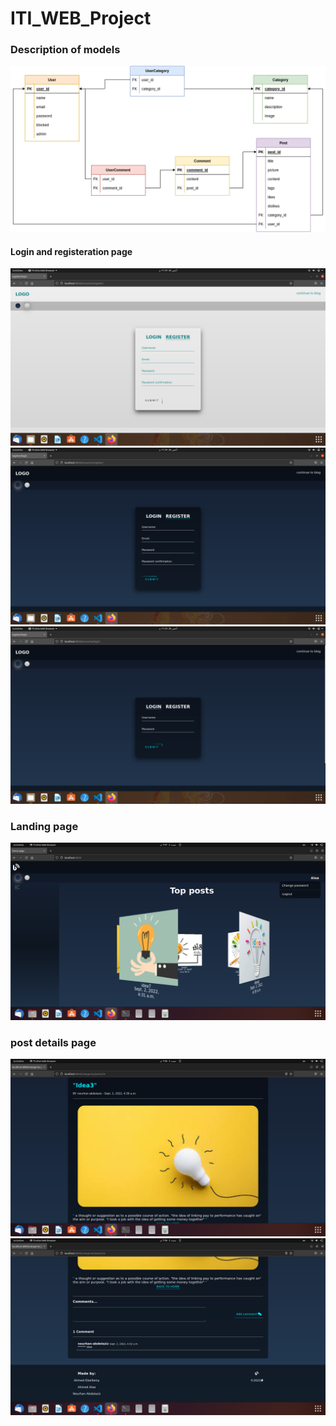 # ITI_WEB_Project

### Description of models 

<img src="models.png" alt="Models" title="Models">

#### Login and registeration page
<img src="p1.png" alt="" >
<img src="p2.png" alt="" >
<img src="p3.png" alt="" >

### Landing page
<img src="p4.png" alt="" >

### post details page
<img src="p6.png" alt="" >
<img src="p7.png" alt="" >

